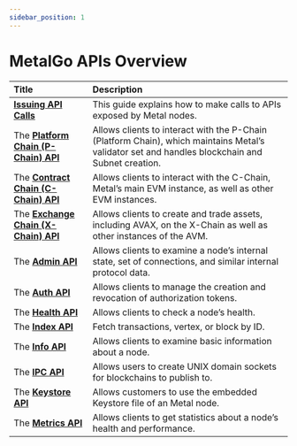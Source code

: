 ```yaml
---
sidebar_position: 1
---
```


# MetalGo APIs Overview

| Title                                              | Description                                                                                                                                         |
| :------------------------------------------------- | :-------------------------------------------------------------------------------------------------------------------------------------------------- |
| [**Issuing API Calls**](issuing-api-calls.md)      | This guide explains how to make calls to APIs exposed by Metal nodes.                                                                           |
| The [**Platform Chain (P-Chain) API**](p-chain.md) | Allows clients to interact with the P-Chain (Platform Chain), which maintains Metal’s validator set and handles blockchain and Subnet creation. |
| The [**Contract Chain (C-Chain) API**](c-chain.md) | Allows clients to interact with the C-Chain, Metal’s main EVM instance, as well as other EVM instances.                                         |
| The [**Exchange Chain (X-Chain) API**](x-chain.md) | Allows clients to create and trade assets, including AVAX, on the X-Chain as well as other instances of the AVM.                                    |
| The [**Admin API**](admin.md)                      | Allows clients to examine a node’s internal state, set of connections, and similar internal protocol data.                                          |
| The [**Auth API**](auth.md)                        | Allows clients to manage the creation and revocation of authorization tokens.                                                                       |
| The [**Health API**](health.md)                    | Allows clients to check a node’s health.                                                                                                            |
| The [**Index API**](index-api.md)                  | Fetch transactions, vertex, or block by ID.                                                                                                         |
| The [**Info API**](info.md)                        | Allows clients to examine basic information about a node.                                                                                           |
| The [**IPC API**](ipc.md)                          | Allows users to create UNIX domain sockets for blockchains to publish to.                                                                           |
| The [**Keystore API**](keystore.md)                | Allows customers to use the embedded Keystore file of an Metal node.                                                                            |
| The [**Metrics API**](metrics.md)                  | Allows clients to get statistics about a node’s health and performance.                                                                             |
